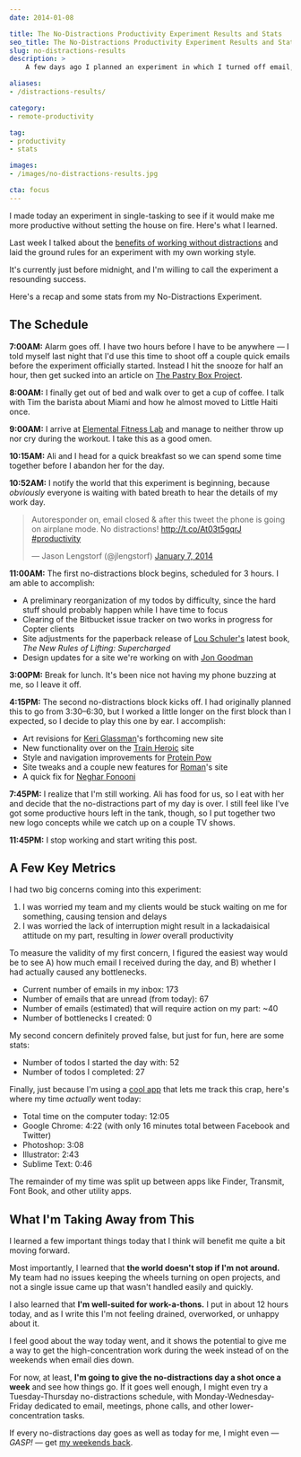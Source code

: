 ```yaml
---
date: 2014-01-08

title: The No-Distractions Productivity Experiment Results and Stats
seo_title: The No-Distractions Productivity Experiment Results and Stats
slug: no-distractions-results
description: >
    A few days ago I planned an experiment in which I turned off email, the phone, and chat programs to focus on high-concentration work. These are the results.

aliases:
- /distractions-results/

category:
- remote-productivity

tag:
- productivity
- stats

images:
- /images/no-distractions-results.jpg

cta: focus
---
```


I made today an experiment in single-tasking to see if it would make me more
productive without setting the house on fire. Here's what I learned.

Last week I talked about the [benefits of working without distractions][1] and
laid the ground rules for an experiment with my own working style.

It's currently just before midnight, and I'm willing to call the experiment a
resounding success.

Here's a recap and some stats from my No-Distractions Experiment.

## The Schedule

**7:00AM:** Alarm goes off. I have two hours before I have to be anywhere — I
told myself last night that I'd use this time to shoot off a couple quick emails
before the experiment officially started. Instead I hit the snooze for half an
hour, then get sucked into an article on [The Pastry Box Project][2].

**8:00AM:** I finally get out of bed and walk over to get a cup of coffee. I
talk with Tim the barista about Miami and how he almost moved to Little Haiti
once.

**9:00AM:** I arrive at [Elemental Fitness Lab][3] and manage to neither throw
up nor cry during the workout. I take this as a good omen.

**10:15AM:** Ali and I head for a quick breakfast so we can spend some time
together before I abandon her for the day.

**10:52AM:** I notify the world that this experiment is beginning, because
_obviously_ everyone is waiting with bated breath to hear the details of my work
day.

<blockquote class="twitter-tweet" lang="en"><p lang="en" dir="ltr">Autoresponder on, email closed &amp; after this tweet the phone is going on airplane mode. No distractions! <a href="http://t.co/At03t5gqrJ">http://t.co/At03t5gqrJ</a> <a href="https://twitter.com/hashtag/productivity?src=hash">#productivity</a></p>&mdash; Jason Lengstorf (@jlengstorf) <a href="https://twitter.com/jlengstorf/status/420629077381246976">January 7, 2014</a></blockquote>

**11:00AM:** The first no-distractions block begins, scheduled for 3 hours. I am
able to accomplish:

* A preliminary reorganization of my todos by difficulty, since the hard stuff
  should probably happen while I have time to focus
* Clearing of the Bitbucket issue tracker on two works in progress for Copter
  clients
* Site adjustments for the paperback release of [Lou Schuler's][4] latest book,
  _The New Rules of Lifting: Supercharged_
* Design updates for a site we're working on with [Jon Goodman][5]

**3:00PM:** Break for lunch. It's been nice not having my phone buzzing at me,
so I leave it off.

**4:15PM:** The second no-distractions block kicks off. I had originally planned
this to go from 3:30–6:30, but I worked a little longer on the first block than
I expected, so I decide to play this one by ear. I accomplish:

* Art revisions for [Keri Glassman][6]'s forthcoming new site
* New functionality over on the [Train Heroic][7] site
* Style and navigation improvements for [Protein Pow][8]
* Site tweaks and a couple new features for [Roman][9]'s site
* A quick fix for [Neghar Fonooni][10]

**7:45PM:** I realize that I'm still working. Ali has food for us, so I eat with
her and decide that the no-distractions part of my day is over. I still feel
like I've got some productive hours left in the tank, though, so I put together
two new logo concepts while we catch up on a couple TV shows.

**11:45PM:** I stop working and start writing this post.

## A Few Key Metrics

I had two big concerns coming into this experiment:

1. I was worried my team and my clients would be stuck waiting on me for
   something, causing tension and delays
2. I was worried the lack of interruption might result in a lackadaisical
   attitude on my part, resulting in _lower_ overall productivity

To measure the validity of my first concern, I figured the easiest way would be
to see A) how much email I received during the day, and B) whether I had
actually caused any bottlenecks.

* Current number of emails in my inbox: 173
* Number of emails that are unread (from today): 67
* Number of emails (estimated) that will require action on my part: ~40
* Number of bottlenecks I created: 0

My second concern definitely proved false, but just for fun, here are some
stats:

* Number of todos I started the day with: 52
* Number of todos I completed: 27

Finally, just because I'm using a [cool app][11] that lets me track this crap,
here's where my time _actually_ went today:

* Total time on the computer today: 12:05
* Google Chrome: 4:22 (with only 16 minutes total between Facebook and Twitter)
* Photoshop: 3:08
* Illustrator: 2:43
* Sublime Text: 0:46

The remainder of my time was split up between apps like Finder, Transmit, Font
Book, and other utility apps.

## What I'm Taking Away from This

I learned a few important things today that I think will benefit me quite a bit
moving forward.

Most importantly, I learned that **the world doesn't stop if I'm not around.**
My team had no issues keeping the wheels turning on open projects, and not a
single issue came up that wasn't handled easily and quickly.

I also learned that **I'm well-suited for work-a-thons.** I put in about 12
hours today, and as I write this I'm not feeling drained, overworked, or unhappy
about it.

I feel good about the way today went, and it shows the potential to give me a
way to get the high-concentration work during the week instead of on the
weekends when email dies down.

For now, at least, **I'm going to give the no-distractions day a shot once a
week** and see how things go. If it goes well enough, I might even try a
Tuesday-Thursday no-distractions schedule, with Monday-Wednesday-Friday
dedicated to email, meetings, phone calls, and other lower-concentration tasks.

If every no-distractions day goes as well as today for me, I might even —
_GASP!_ — get [my weekends back][12].

[1]: http://lengstorf.com/no-distractions-experiment/
[2]: https://the-pastry-box-project.net/
[3]: http://elementalfitnesslab.com/
[4]: http://louschuler.com/
[5]: https://twitter.com/jon_ptdc
[6]: http://www.nutritiouslife.com/
[7]: http://trainheroic.com/
[8]: http://www.proteinpow.com/
[9]: http://www.romanfitnesssystems.com/
[10]: http://negharfonooni.com/
[11]: http://timingapp.com/
[12]: http://lengstorf.com/losing-the-weekend/
